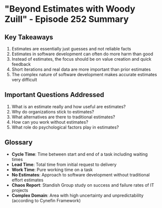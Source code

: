 # "Beyond Estimates with Woody Zuill" - Episode 252 Summary

## Key Takeaways

1. Estimates are essentially just guesses and not reliable facts
2. Estimates in software development can often do more harm than good
3. Instead of estimates, the focus should be on value creation and quick feedback
4. Short iterations and real data are more important than prior estimates
5. The complex nature of software development makes accurate estimates very difficult

## Important Questions Addressed

1. What is an estimate really and how useful are estimates?
2. Why do organizations stick to estimates?
3. What alternatives are there to traditional estimates?
4. How can you work without estimates?
5. What role do psychological factors play in estimates?

## Glossary

- **Cycle Time**: Time between start and end of a task including waiting times
- **Lead Time**: Total time from initial request to delivery
- **Work Time**: Pure working time on a task
- **No Estimates**: Approach to software development without traditional effort estimates
- **Chaos Report**: Standish Group study on success and failure rates of IT projects
- **Complex Domain**: Area with high uncertainty and unpredictability (according to Cynefin Framework)